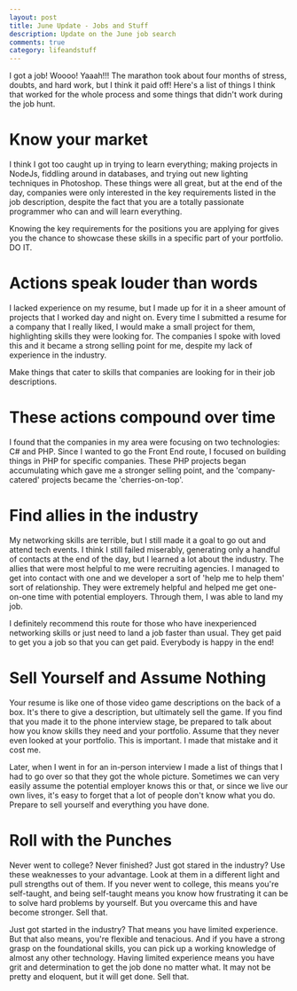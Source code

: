 ```yaml
---
layout: post
title: June Update - Jobs and Stuff
description: Update on the June job search
comments: true
category: lifeandstuff
---
```


I got a job! Woooo! Yaaah!!! The marathon took about four months of stress, doubts,
and hard work, but I think it paid off! Here's a list of things I think that worked
for the whole process and some things that didn't work during the job hunt.

# Know your market
I think I got too caught up in trying to learn everything; making projects in NodeJs,
fiddling around in databases, and trying out new lighting techniques in Photoshop.
These things were all great, but at the end of the day, companies were only interested
in the key requirements listed in the job description, despite the fact that you
are a totally passionate programmer who can and will learn everything.

Knowing the key requirements for the positions you are applying for gives you
the chance to showcase these skills in a specific part of your portfolio. DO IT.

# Actions speak louder than words

I lacked experience on my resume, but I made up for it in a sheer amount of projects
that I worked day and night on. Every time I submitted a resume for a company that I
really liked, I would make a small project for them, highlighting skills they were
looking for. The companies I spoke with loved this and it became a strong selling point
for me, despite my lack of experience in the industry.

Make things that cater to skills that companies are looking for in their job descriptions.

# These actions compound over time

I found that the companies in my area were focusing on two technologies: C# and PHP. Since
I wanted to go the Front End route, I focused on building things in PHP for specific
companies. These PHP projects began accumulating which gave me a stronger selling point,
and the 'company-catered' projects became the 'cherries-on-top'.

# Find allies in the industry

My networking skills are terrible, but I still made it a goal to go out and attend tech
events. I think I still failed miserably, generating only a handful of contacts at the
end of the day, but I learned a lot about the industry. The allies that were most helpful
to me were recruiting agencies. I managed to get into contact with one and we developer a
sort of 'help me to help them' sort of relationship. They were extremely helpful and helped
me get one-on-one time with potential employers. Through them, I was able to land my job.

I definitely recommend this route for those who have inexperienced networking skills or just
need to land a job faster than usual. They get paid to get you a job so that you can get
paid. Everybody is happy in the end!

# Sell Yourself and Assume Nothing

Your resume is like one of those video game descriptions on the back of a box. It's there to
give a description, but ultimately sell the game. If you find that you made it to the phone
interview stage, be prepared to talk about how you know skills they need and your portfolio.
Assume that they never even looked at your portfolio. This is important. I made that mistake
and it cost me.

Later, when I went in for an in-person interview I made a list of things that I had to go
over so that they got the whole picture. Sometimes we can very easily assume the potential
employer knows this or that, or since we live our own lives, it's easy to forget that a
lot of people don't know what you do. Prepare to sell yourself and everything you have done.

# Roll with the Punches

Never went to college? Never finished? Just got stared in the industry? Use these weaknesses
to your advantage. Look at them in a different light and pull strengths out of them. If you
never went to college, this means you're self-taught, and being self-taught means you know
how frustrating it can be to solve hard problems by yourself. But you overcame this and
have become stronger. Sell that.

Just got started in the industry? That means you have limited experience. But that also means,
you're flexible and tenacious. And if you have a strong grasp on the foundational skills,
you can pick up a working knowledge of almost any other technology. Having limited experience
means you have grit and determination to get the job done no matter what. It may not be pretty
and eloquent, but it will get done. Sell that.
